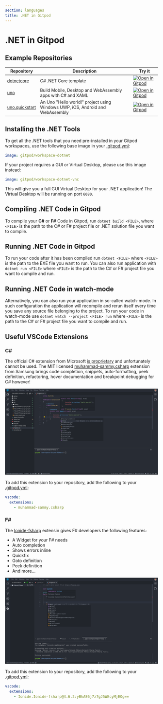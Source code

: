 ```yaml
---
section: languages
title: .NET in Gitpod
---
```


<script context="module">
  export const prerender = true;
</script>

# .NET in Gitpod

## Example Repositories

<div class="overflow-x-auto">

| Repository                                                      | Description                                                                   | Try it                                                                                                                                |
| --------------------------------------------------------------- | ----------------------------------------------------------------------------- | ------------------------------------------------------------------------------------------------------------------------------------- |
| [dotnetcore](https://github.com/gitpod-io/example-dotnet-core)  | C# .NET Core template                                                         | [![Open in Gitpod](https://gitpod.io/button/open-in-gitpod.svg)](https://gitpod.io/#https://github.com/gitpod-io/example-dotnet-core) |
| [uno](https://github.com/unoplatform/uno)                       | Build Mobile, Desktop and WebAssembly apps with C# and XAML                   | [![Open in Gitpod](https://gitpod.io/button/open-in-gitpod.svg)](https://gitpod.io/#https://github.com/unoplatform/uno)               |
| [uno.quickstart](https://github.com/unoplatform/uno.quickstart) | An Uno "Hello world!" project using Windows UWP, iOS, Android and WebAssembly | [![Open in Gitpod](https://gitpod.io/button/open-in-gitpod.svg)](https://gitpod.io/#https://github.com/unoplatform/uno.quickstart)    |

</div>

## Installing the .NET Tools

To get all the .NET tools that you need pre-installed in your Gitpod workspaces, use the following base image in your [.gitpod.yml](../config-gitpod-file):

```YAML
image: gitpod/workspace-dotnet
```

If your project requires a GUI or Virtual Desktop, please use this image instead:

```YAML
image: gitpod/workspace-dotnet-vnc
```

This will give you a full GUI Virtual Desktop for your .NET application! The Virtual Desktop will be running on port `6080`.

## Compiling .NET Code in Gitpod

To compile your **C#** or **F#** Code in Gitpod, run `dotnet build <FILE>`, where `<FILE>` is the path to the C# or F# project file or .NET solution file you want to compile.

## Running .NET Code in Gitpod

To run your code after it has been compiled run `dotnet <FILE>` where `<FILE>` is the path to the EXE file you want to run. You can also run application with `dotnet run <FILE>` where `<FILE>` is the path to the C# or F# project file you want to compile and run.

## Running .NET Code in watch-mode

Alternatively, you can also run your application in so-called watch-mode. In such configuration the application will recompile and rerun itself every time you save any source file belonging to the project. To run your code in watch-mode use `dotnet watch --project <FILE> run` where `<FILE>` is the path to the C# or F# project file you want to compile and run.

## Useful VSCode Extensions

### C#

The official C# extension from Microsoft [is proprietary](https://aka.ms/VSCode-DotNet-DbgLicense) and unfortunately cannot be used. The MIT licensed [muhammad-sammy.csharp](https://open-vsx.org/extension/muhammad-sammy/csharp) extension from Samsung brings code completion, snippets, auto-formatting, peek definition, refactoring, hover documentation and breakpoint debugging for C# however!

![C# Extension Demo](../../../static/images/docs/CSharpDemo.png)

To add this extension to your repository, add the following to your [.gitpod.yml](../config-gitpod-file):

```yaml
vscode:
  extensions:
    - muhammad-sammy.csharp
```

### F#

The [Ionide-fsharp](https://ionide.io/) extensin gives F# developers the following features:

- A Widget for your F# needs
- Auto completion
- Shows errors inline
- Quickfix
- Goto definition
- Peek definition
- And more...

![Ionide fsharp Example](../../../static/images/docs/Iondine_Example.png)

To add this extension to your repository, add the following to your [.gitpod.yml](../config-gitpod-file):

```yaml
vscode:
  extensions:
    - Ionide.Ionide-fsharp@4.6.2:yBkAE6j7z7gJ5WEcyMjEOg==
```
